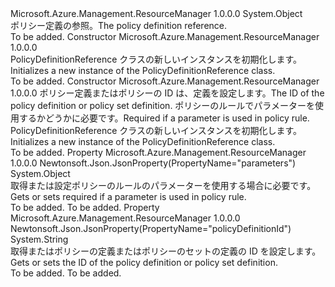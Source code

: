 <Type Name="PolicyDefinitionReference" FullName="Microsoft.Azure.Management.ResourceManager.Models.PolicyDefinitionReference">
  <TypeSignature Language="C#" Value="public class PolicyDefinitionReference" />
  <TypeSignature Language="ILAsm" Value=".class public auto ansi beforefieldinit PolicyDefinitionReference extends System.Object" />
  <TypeSignature Language="DocId" Value="T:Microsoft.Azure.Management.ResourceManager.Models.PolicyDefinitionReference" />
  <TypeSignature Language="VB.NET" Value="Public Class PolicyDefinitionReference" />
  <TypeSignature Language="F#" Value="type PolicyDefinitionReference = class" />
  <AssemblyInfo>
    <AssemblyName>Microsoft.Azure.Management.ResourceManager</AssemblyName>
    <AssemblyVersion>1.0.0.0</AssemblyVersion>
  </AssemblyInfo>
  <Base>
    <BaseTypeName>System.Object</BaseTypeName>
  </Base>
  <Interfaces />
  <Docs>
    <summary>
            <span data-ttu-id="97193-101">ポリシー定義の参照。</span><span class="sxs-lookup"><span data-stu-id="97193-101">The policy definition reference.</span></span>
            </summary>
    <remarks>To be added.</remarks>
  </Docs>
  <Members>
    <Member MemberName=".ctor">
      <MemberSignature Language="C#" Value="public PolicyDefinitionReference ();" />
      <MemberSignature Language="ILAsm" Value=".method public hidebysig specialname rtspecialname instance void .ctor() cil managed" />
      <MemberSignature Language="DocId" Value="M:Microsoft.Azure.Management.ResourceManager.Models.PolicyDefinitionReference.#ctor" />
      <MemberSignature Language="VB.NET" Value="Public Sub New ()" />
      <MemberType>Constructor</MemberType>
      <AssemblyInfo>
        <AssemblyName>Microsoft.Azure.Management.ResourceManager</AssemblyName>
        <AssemblyVersion>1.0.0.0</AssemblyVersion>
      </AssemblyInfo>
      <Parameters />
      <Docs>
        <summary>
            <span data-ttu-id="97193-102">PolicyDefinitionReference クラスの新しいインスタンスを初期化します。</span><span class="sxs-lookup"><span data-stu-id="97193-102">Initializes a new instance of the PolicyDefinitionReference class.</span></span>
            </summary>
        <remarks>To be added.</remarks>
      </Docs>
    </Member>
    <Member MemberName=".ctor">
      <MemberSignature Language="C#" Value="public PolicyDefinitionReference (string policyDefinitionId = null, object parameters = null);" />
      <MemberSignature Language="ILAsm" Value=".method public hidebysig specialname rtspecialname instance void .ctor(string policyDefinitionId, object parameters) cil managed" />
      <MemberSignature Language="DocId" Value="M:Microsoft.Azure.Management.ResourceManager.Models.PolicyDefinitionReference.#ctor(System.String,System.Object)" />
      <MemberSignature Language="VB.NET" Value="Public Sub New (Optional policyDefinitionId As String = null, Optional parameters As Object = null)" />
      <MemberSignature Language="F#" Value="new Microsoft.Azure.Management.ResourceManager.Models.PolicyDefinitionReference : string * obj -&gt; Microsoft.Azure.Management.ResourceManager.Models.PolicyDefinitionReference" Usage="new Microsoft.Azure.Management.ResourceManager.Models.PolicyDefinitionReference (policyDefinitionId, parameters)" />
      <MemberType>Constructor</MemberType>
      <AssemblyInfo>
        <AssemblyName>Microsoft.Azure.Management.ResourceManager</AssemblyName>
        <AssemblyVersion>1.0.0.0</AssemblyVersion>
      </AssemblyInfo>
      <Parameters>
        <Parameter Name="policyDefinitionId" Type="System.String" />
        <Parameter Name="parameters" Type="System.Object" />
      </Parameters>
      <Docs>
        <param name="policyDefinitionId"><span data-ttu-id="97193-103">ポリシー定義またはポリシーの ID は、定義を設定します。</span><span class="sxs-lookup"><span data-stu-id="97193-103">The ID of the policy definition or policy set definition.</span></span></param>
        <param name="parameters"><span data-ttu-id="97193-104">ポリシーのルールでパラメーターを使用するかどうかに必要です。</span><span class="sxs-lookup"><span data-stu-id="97193-104">Required if a parameter is used in policy rule.</span></span></param>
        <summary>
            <span data-ttu-id="97193-105">PolicyDefinitionReference クラスの新しいインスタンスを初期化します。</span><span class="sxs-lookup"><span data-stu-id="97193-105">Initializes a new instance of the PolicyDefinitionReference class.</span></span>
            </summary>
        <remarks>To be added.</remarks>
      </Docs>
    </Member>
    <Member MemberName="Parameters">
      <MemberSignature Language="C#" Value="public object Parameters { get; set; }" />
      <MemberSignature Language="ILAsm" Value=".property instance object Parameters" />
      <MemberSignature Language="DocId" Value="P:Microsoft.Azure.Management.ResourceManager.Models.PolicyDefinitionReference.Parameters" />
      <MemberSignature Language="VB.NET" Value="Public Property Parameters As Object" />
      <MemberSignature Language="F#" Value="member this.Parameters : obj with get, set" Usage="Microsoft.Azure.Management.ResourceManager.Models.PolicyDefinitionReference.Parameters" />
      <MemberType>Property</MemberType>
      <AssemblyInfo>
        <AssemblyName>Microsoft.Azure.Management.ResourceManager</AssemblyName>
        <AssemblyVersion>1.0.0.0</AssemblyVersion>
      </AssemblyInfo>
      <Attributes>
        <Attribute>
          <AttributeName>Newtonsoft.Json.JsonProperty(PropertyName="parameters")</AttributeName>
        </Attribute>
      </Attributes>
      <ReturnValue>
        <ReturnType>System.Object</ReturnType>
      </ReturnValue>
      <Docs>
        <summary>
            <span data-ttu-id="97193-106">取得または設定ポリシーのルールのパラメーターを使用する場合に必要です。</span><span class="sxs-lookup"><span data-stu-id="97193-106">Gets or sets required if a parameter is used in policy rule.</span></span>
            </summary>
        <value>To be added.</value>
        <remarks>To be added.</remarks>
      </Docs>
    </Member>
    <Member MemberName="PolicyDefinitionId">
      <MemberSignature Language="C#" Value="public string PolicyDefinitionId { get; set; }" />
      <MemberSignature Language="ILAsm" Value=".property instance string PolicyDefinitionId" />
      <MemberSignature Language="DocId" Value="P:Microsoft.Azure.Management.ResourceManager.Models.PolicyDefinitionReference.PolicyDefinitionId" />
      <MemberSignature Language="VB.NET" Value="Public Property PolicyDefinitionId As String" />
      <MemberSignature Language="F#" Value="member this.PolicyDefinitionId : string with get, set" Usage="Microsoft.Azure.Management.ResourceManager.Models.PolicyDefinitionReference.PolicyDefinitionId" />
      <MemberType>Property</MemberType>
      <AssemblyInfo>
        <AssemblyName>Microsoft.Azure.Management.ResourceManager</AssemblyName>
        <AssemblyVersion>1.0.0.0</AssemblyVersion>
      </AssemblyInfo>
      <Attributes>
        <Attribute>
          <AttributeName>Newtonsoft.Json.JsonProperty(PropertyName="policyDefinitionId")</AttributeName>
        </Attribute>
      </Attributes>
      <ReturnValue>
        <ReturnType>System.String</ReturnType>
      </ReturnValue>
      <Docs>
        <summary>
            <span data-ttu-id="97193-107">取得またはポリシーの定義またはポリシーのセットの定義の ID を設定します。</span><span class="sxs-lookup"><span data-stu-id="97193-107">Gets or sets the ID of the policy definition or policy set definition.</span></span>
            </summary>
        <value>To be added.</value>
        <remarks>To be added.</remarks>
      </Docs>
    </Member>
  </Members>
</Type>